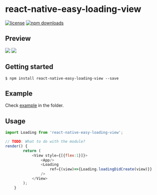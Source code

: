 
# react-native-easy-loading-view

[![license](https://img.shields.io/github/license/joinspontaneous/react-native-easy-loading-view.svg)](LICENSE)
[![npm downloads](https://img.shields.io/npm/dt/react-native-easy-loading-view.svg)](https://npm.im/react-native-easy-loading-view)

## Preview
![](http://imgfile.oytour.com/Upload/Common/App/loading_preview.gif)
![](http://imgfile.oytour.com/Upload/Common/App/loading_preview2.gif)

## Getting started

`$ npm install react-native-easy-loading-view --save`

## Example
Check [example](https://github.com/Itangjie/react-native-easy-loading-view/blob/master/example) in the  folder.

## Usage
```javascript
import Loading from 'react-native-easy-loading-view';

// TODO: What to do with the module?
render() {
        return (
            <View style={[{flex:1}]}>
                <App/>
                <Loading
                    ref={(view)=>{Loading.loadingDidCreate(view)}}
                />
            </View>
        );
    }
```
  

